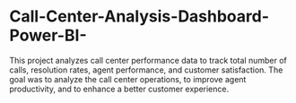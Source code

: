# Call-Center-Analysis-Dashboard-Power-BI-
This project analyzes call center performance data to track total number of calls, resolution rates, agent performance, and customer satisfaction. The goal was to analyze the call center operations, to improve agent productivity, and to enhance a better customer experience.
